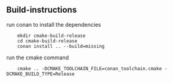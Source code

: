 Build-instructions
-----------

run conan to install the dependencies

        mkdir cmake-build-release
        cd cmake-build-release
        conan install .. --build=missing

run the cmake command

        cmake .. -DCMAKE_TOOLCHAIN_FILE=conan_toolchain.cmake -DCMAKE_BUILD_TYPE=Release

